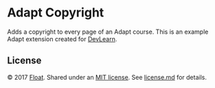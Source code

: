 # Adapt Copyright

Adds a copyright to every page of an Adapt course. This is an example Adapt extension created for [DevLearn](https://www.elearningguild.com/devlearn/content/5000/devlearn-2017-conference--expo--home/).

## License

&copy; 2017 [Float](https://www.gowithfloat.com). Shared under an [MIT license](https://tldrlegal.com/license/mit-license). See [license.md](./license.md) for details.
